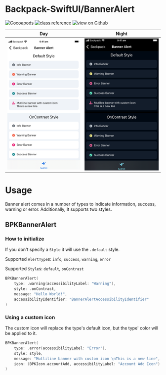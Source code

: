 #  Backpack-SwiftUI/BannerAlert

[![Cocoapods](https://img.shields.io/cocoapods/v/Backpack-SwiftUI.svg?style=flat)](hhttps://cocoapods.org/pods/Backpack-SwiftUI)
[![class reference](https://img.shields.io/badge/Class%20reference-iOS-blue)](https://backpack.github.io/ios/versions/latest/swiftui/Structs/BPKBannerAlert.html)
[![view on Github](https://img.shields.io/badge/Source%20code-GitHub-lightgrey)](https://github.com/Skyscanner/backpack-ios/tree/main/Backpack-SwiftUI/BannerAlert)

| Day | Night |
| --- | --- |
| <img src="https://raw.githubusercontent.com/Skyscanner/backpack-ios/main/screenshots/iPhone-swiftui_banner-alert___default_lm.png" alt="" width="375" /> |<img src="https://raw.githubusercontent.com/Skyscanner/backpack-ios/main/screenshots/iPhone-swiftui_banner-alert___default_dm.png" alt="" width="375" /> |

# Usage

Banner alert comes in a number of types to indicate information, success, warning or error. Additionally, It supports two styles. 

## BPKBannerAlert

### How to initialize 

If you don't specify a `Style` it will use the `.default` style.

Supported `AlertType`s:
`info`, `success`, `warning`, `error`

Supported `Style`s:
`default`, `onContrast`

```swift
BPKBannerAlert(
    type: .warning(accessibilityLabel: "Warning"),
    style: .onContrast,
    message: "Hello World!",
    accessibilityIdentifier: "BannerAlertAccessibilityIdentifier"
)
```

### Using a custom icon

The custom icon will replace the type's default icon, but the type' color will be applied to it.

```swift
BPKBannerAlert(
    type: .error(accessibilityLabel: "Error"),
    style: style,
    message: "Mutliline banner with custom icon \nThis is a new line",
    icon: (BPKIcon.accountAdd, accessibilityLabel: "Account Add Icon")
)
```
